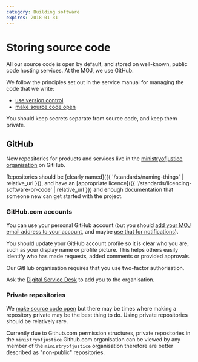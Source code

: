 ```yaml
---
category: Building software
expires: 2018-01-31
---
```

# Storing source code

All our source code is open by default, and stored on well-known,
public code hosting services. At the MOJ, we use GitHub.

We follow the principles set out in the service manual for managing the
code that we write:

- [use version control](https://www.gov.uk/service-manual/technology/maintaining-version-control-in-coding)
- [make source code open](https://www.gov.uk/service-manual/technology/making-source-code-open-and-reusable)

You should keep secrets separate from source code, and keep them private.

## GitHub

New repositories for products and services live in the
[ministryofjustice organisation](https://github.com/ministryofjustice)
on GitHub.

Repositories should be [clearly named]({{ '/standards/naming-things' | relative_url }}),
and have an [appropriate licence]({{ '/standards/licencing-software-or-code' | relative_url }})
and enough documentation that someone new can get started with the
project.

### GitHub.com accounts

You can use your personal GitHub account (but you should [add your MOJ
email address to your account](https://help.github.com/articles/adding-an-email-address-to-your-github-account/),
and maybe [use that for notifications](https://help.github.com/articles/managing-notification-emails-for-organizations/)).

You should update your GitHub account profile so it is clear who you are, such as your display name or profile picture. This helps others easily identify who has made requests, added comments or provided approvals.

Our GitHub organisation requires that you use two-factor authorisation.

Ask the [Digital Service Desk](https://mojdt.slack.com/messages/C59CX1RHN) to add you to the organisation.

### Private repositories

We [make source code open](https://www.gov.uk/service-manual/technology/making-source-code-open-and-reusable) but there may be times where making a repository private may be the best thing to do. Using private repositories should be relatively rare.

Currently due to Github.com permission structures, private repositories in the `ministryofjustice` Github.com organisation can be viewed by any member of the `ministryofjustice` organisation therefore are better described as "non-public" repositories.
